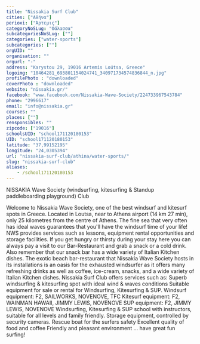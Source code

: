 ```yaml
---
title: "Nissakia Surf Club"
cities: ["Αθήνα"]
perioxi: ["Άρτεμις"]
categoryNoSLug: "Θάλασσα"
subcategoriesNoSLug: [""]
categories: ["water-sports"]
subcategories: [""]
orgUID: ""
organisation: ""
orgurl: "-"
address: "Karystou 29, 19016 Artemis Loútsa, Greece"
logoimg: "10464281_693801154024741_340971734574836844_n.jpg"
profilePhoto : "downloaded"
coverPhoto : "downloaded"
website: "nissakia.gr/"
facebook: "www.facebook.com/Nissakia-Wave-Society/224733967543784"
phone: "2996617"
email: "info@nissakia.gr"
courses: ""
places: [""]
rensponsibles: ""
zipcode: ["19016"]
schoolsUID: "school171120180153"
UID: "school171120180153"
latitude: "37,99152195"
longitude: "24,0305394"
url: "nissakia-surf-club/athina/water-sports/"
slug: "nissakia-surf-club"
aliases:
    - /school171120180153
---
```



NISSAKIA Wave Society (windsurfing, kitesurfing &amp; Standup paddleboarding playground) Club

Welcome to Nissakia Wave Society, one of the best windsurf and kitesurf spots in Greece. Located in Loutsa, near to Athens airport (14 km 27 min), only 25 kilometres from the centre of Athens. The fine sea that very often has ideal waves guarantees that you&#39;ll have the windsurf time of your life! NWS provides services such as lessons, equipment rental opportunities and storage facilities. If you get hungry or thirsty during your stay here you can always pay a visit to our Bar-Restaurant and grab a snack or a cold drink. Also remember that our snack bar has a wide variety of Italian Kitchen dishes. The exotic beach bar-restaurant that Nissakia Wave Society hosts in its installations is an oasis for the exhausted windsurfer as it offers many refreshing drinks as well as coffee, ice-cream, snacks, and a wide variety of Italian Kitchen dishes. Nissakia Surf Club offers services such as: Superb windsurfing &amp; kitesurfing spot with ideal wind &amp; waves conditions Suitable equipment for sale or rental for Windsurfing, Kitesurfing &amp; SUP. Windsurf equipment: F2, SAILWORKS, NOVENOVE, TFC Kitesurf equipment: F2, WAINMAN HAWAII, JIMMY LEWIS, NOVENOVE SUP equipment: F2, JIMMY LEWIS, NOVENOVE Windsurfing, Kitesurfing &amp; SUP school with instructors, suitable for all levels and family friendly. Storage equipment, controlled by security cameras. Rescue boat for the surfers safety Excellent quality of food and coffee Friendly and pleasant environment ... have great fun surfing!